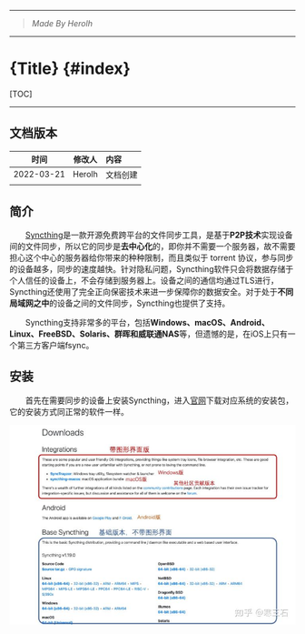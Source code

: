 ----------------------------------------------
> *Made By Herolh*
----------------------------------------------

# {Title} {#index}

[TOC]



 







--------------------------------------------

## 文档版本

|    时间    | 修改人 | 内容     |
| :--------: | :----: | :------- |
| 2022-03-21 | Herolh | 文档创建 |
|            |        |          |



## 简介

&emsp;&emsp;[Syncthing](https%3A//syncthing.net/)是一款开源免费跨平台的文件同步工具，是基于**P2P技术**实现设备间的文件同步，所以它的同步是**去中心化**的，即你并不需要一个服务器，故不需要担心这个中心的服务器给你带来的种种限制，而且类似于 torrent 协议，参与同步的设备越多，同步的速度越快。针对隐私问题，Syncthing软件只会将数据存储于个人信任的设备上，不会存储到服务器上。设备之间的通信均通过TLS进行，Syncthing还使用了完全正向保密技术来进一步保障你的数据安全。对于处于**不同局域网之中**的设备之间的文件同步，Syncthing也提供了支持。

&emsp;&emsp;Syncthing支持非常多的平台，包括**Windows、macOS、Android、Linux、FreeBSD、Solaris、群晖和威联通NAS**等，但遗憾的是，在iOS上只有一个第三方客户端fsync。





## 安装

&emsp;&emsp;首先在需要同步的设备上安装Syncthing，进入[官网](https%3A//syncthing.net/)下载对应系统的安装包，它的安装方式同正常的软件一样。

![img](.assets/v2-6238951489da44689ea43bd9b5914571_720w.jpg)



